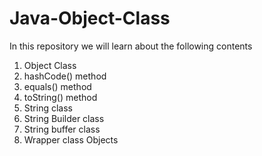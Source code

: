 # Java-Object-Class 

In this repository we will learn about the following contents    

  1. Object Class
  2. hashCode() method
  3. equals() method
  4. toString() method
  5. String class
  6. String Builder class
  7. String buffer class
  8. Wrapper class Objects
